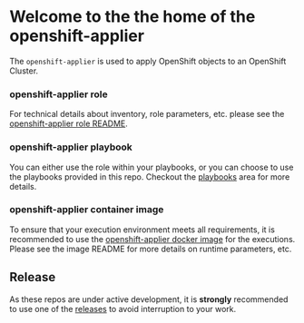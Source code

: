 # Welcome to the the home of the openshift-applier
The `openshift-applier` is used to apply OpenShift objects to an OpenShift Cluster.


### openshift-applier role

For technical details about inventory, role parameters, etc. please see the [openshift-applier role README](roles/openshift-applier/README.md).

### openshift-applier playbook

You can either use the role within your playbooks, or you can choose to use the playbooks provided in this repo. Checkout the [playbooks](playbooks) area for more details.

### openshift-applier container image

To ensure that your execution environment meets all requirements, it is recommended to use the [openshift-applier docker image](images/openshift-applier) for the executions. Please see the image README for more details on runtime parameters, etc.


## Release

As these repos are under active development, it is **strongly** recommended to use one of the [releases](releases) to avoid interruption to your work.
